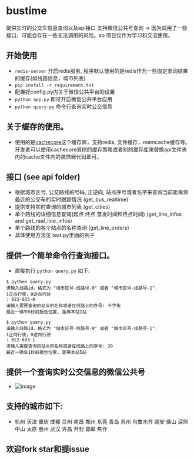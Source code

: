 # bustime
提供实时的公交车信息查询以及api接口 支持微信公共号查询
-> 因为调用了一些接口，可能会存在一些无法调用的风险。so 项目仅作为学习和交流使用。

## 开始使用
- `redis-server` 开启redis服务, 程序默认使用的是redis作为一些固定查询结果的缓存(如线路信息，城市列表)
- `pip install -r requirement.txt`
- 配置好config.py内关于微信公共平台的设置
- `python app.py` 即可开启微信公共平台应用
- `python query.py` 命令行查询实时公交信息

## 关于缓存的使用。
- 使用的是[cachecore](https://github.com/core/cachecore)这个缓存库，支持redis, 文件缓存，memcache缓存等。开发者可以使用cachecore其他的缓存策略或者别的缓存库来替换api文件夹内的cache文件内的装饰器代码即可。

## 接口 (see api folder)
- 根据城市区号, 公交路线的号码, 正逆向, 站点序号或者名字来查询当前距离你最近的公交车的实时跟踪情况 (get_bus_realtime)
- 提供支持实时查询的城市列表 (get_cities)
- 单个路线的详细信息查询(起点 终点 首发时间和终点时间) (get_line_infos and get_real_line_infos)
- 单个路线的各个站点的名称查询 (get_line_orders)
- 具体使用方法见 test.py里面的例子

## 提供一个简单命令行查询接口。
- 直接执行 `python query.py` 如下:
```shell
$ python query.py
请输入线路id。格式为 "城市区号-线路号-0" 或者 "城市区号-线路号-1".
1正向行使，0逆向行驶
: 022-633-0
请输入需要查询的站点的名称或者在线路上的序号: 十字街
最近一辆车6秒前报告位置, 距离本站1站

$ python query.py
请输入线路id。格式为 "城市区号-线路号-0" 或者 "城市区号-线路号-1".
1正向行使，0逆向行驶
: 022-633-1
请输入需要查询的站点的名称或者在线路上的序号: 20
最近一辆车1秒前报告位置, 距离本站5站

```


## 提供一个查询实时公交信息的微信公共号
- ![image](https://raw.githubusercontent.com/no13bus/bustime/master/weixin.jpg)

## 支持的城市如下:
- 杭州 天津 重庆 成都 兰州 南昌 郑州 东莞 青岛 苏州 乌鲁木齐 瑞安 佛山 深圳 中山 太原 惠州 武汉 许昌 开封 邯郸 焦作

## 欢迎fork star和提issue
